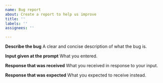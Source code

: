 ```yaml
---
name: Bug report
about: Create a report to help us improve
title: ''
labels: ''
assignees: ''

---
```


**Describe the bug**
A clear and concise description of what the bug is.

**Input given at the prompt**
What you entered.


**Response that was received**
What you received in response to your input.


**Response that was expected**
What you expected to receive instead.
